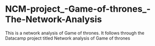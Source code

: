 # NCM-project_-Game-of-thrones_-The-Network-Analysis
This is a network analysis of Game of thrones. It follows through the Datacamp project titled Network analysis of Game of thrones
